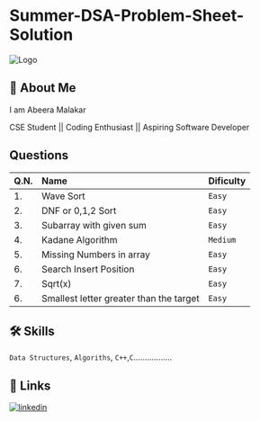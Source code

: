 # Summer-DSA-Problem-Sheet-Solution



![Logo](https://media.geeksforgeeks.org/wp-content/cdn-uploads/gfg_200x200-min.png)


## 🚀 About Me
I am Abeera Malakar

CSE Student || Coding Enthusiast || Aspiring Software Developer


## Questions



|Q.N.|  Name | Dificulty     |  
| :-------- | :------- | :------------------------- |
|1. |Wave Sort | `Easy` | 
|2. |DNF or 0,1,2 Sort|`Easy`|
|3. |Subarray with given sum|`Easy`|
|4. |Kadane Algorithm|`Medium`|
|5. |Missing Numbers in array|`Easy`|
|6. |Search Insert Position| `Easy` |
|7. |Sqrt(x)| `Easy` |
|6. |Smallest letter greater than the target| `Easy` |



## 🛠 Skills
`Data Structures`, `Algoriths`, `C++`,`C`.................



## 🔗 Links

[![linkedin](https://img.shields.io/badge/linkedin-0A66C2?style=for-the-badge&logo=linkedin&logoColor=white)](https://www.linkedin.com/in/abeera-malakar-28b6251b6)
